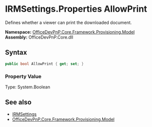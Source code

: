 # IRMSettings.Properties AllowPrint
 Defines whether a viewer can print the downloaded document.   

**Namespace:** [OfficeDevPnP.Core.Framework.Provisioning.Model](OfficeDevPnP.Core.Framework.Provisioning.Model.md)  
**Assembly:** OfficeDevPnP.Core.dll  
## Syntax
```C#
public bool AllowPrint { get; set; }
```

### Property Value
Type: System.Boolean  

## See also
- [IRMSettings](OfficeDevPnP.Core.Framework.Provisioning.Model.IRMSettings.md) 
- [OfficeDevPnP.Core.Framework.Provisioning.Model](OfficeDevPnP.Core.Framework.Provisioning.Model.md) 
